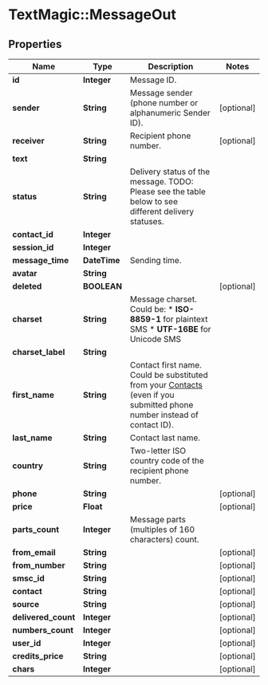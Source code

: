 # TextMagic::MessageOut

## Properties
Name | Type | Description | Notes
------------ | ------------- | ------------- | -------------
**id** | **Integer** | Message ID. | 
**sender** | **String** | Message sender (phone number or alphanumeric Sender ID). | [optional] 
**receiver** | **String** | Recipient phone number. | [optional] 
**text** | **String** |  | 
**status** | **String** | Delivery status of the message. TODO: Please see the table below to see different delivery statuses.  | 
**contact_id** | **Integer** |  | 
**session_id** | **Integer** |  | 
**message_time** | **DateTime** | Sending time. | 
**avatar** | **String** |  | 
**deleted** | **BOOLEAN** |  | [optional] 
**charset** | **String** | Message charset. Could be: *   **ISO-8859-1** for plaintext SMS *   **UTF-16BE** for Unicode SMS  | 
**charset_label** | **String** |  | 
**first_name** | **String** | Contact first name. Could be substituted from your [Contacts](http://docs.textmagictesting.com/tag#Contacts) (even if you submitted phone number instead of contact ID).  | 
**last_name** | **String** | Contact last name. | 
**country** | **String** | Two-letter ISO country code of the recipient phone number.  | 
**phone** | **String** |  | [optional] 
**price** | **Float** |  | [optional] 
**parts_count** | **Integer** | Message parts (multiples of 160 characters) count. | 
**from_email** | **String** |  | [optional] 
**from_number** | **String** |  | [optional] 
**smsc_id** | **String** |  | [optional] 
**contact** | **String** |  | [optional] 
**source** | **String** |  | [optional] 
**delivered_count** | **Integer** |  | [optional] 
**numbers_count** | **Integer** |  | [optional] 
**user_id** | **Integer** |  | [optional] 
**credits_price** | **String** |  | [optional] 
**chars** | **Integer** |  | [optional] 


